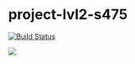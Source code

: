 # project-lvl2-s475

[![Build Status](https://travis-ci.org/ulanivan/project-lvl2-s475.svg?branch=master)](https://travis-ci.org/ulanivan/project-lvl2-s475)

<a href="https://codeclimate.com/github/ulanivan/project-lvl2-s475/maintainability"><img src="https://api.codeclimate.com/v1/badges/5ed18d343422f0ce25be/maintainability" /></a>
